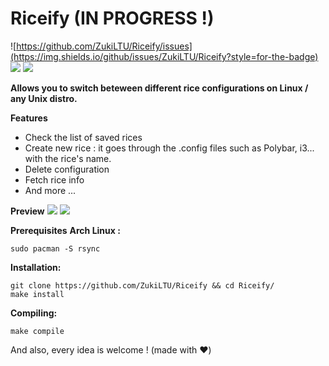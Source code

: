 # Riceify (IN PROGRESS !)

![https://github.com/ZukiLTU/Riceify/issues](https://img.shields.io/github/issues/ZukiLTU/Riceify?style=for-the-badge)
![](https://img.shields.io/github/forks/ZukiLTU/Riceify?style=for-the-badge)
![](https://img.shields.io/github/stars/ZukiLTU/Riceify?style=for-the-badge)

<strong>Allows you to switch beteween different rice configurations on Linux / any Unix distro.</strong>

**Features**
<ul>
  <li>Check the list of saved rices</li>
  <li>Create new rice : it goes through the .config files such as Polybar, i3... with the rice's name.</li>
  <li>Delete configuration</li>
  <li>Fetch rice info</li>
  <li>And more ...</li>
</ul>

**Preview**
![](https://cdn.discordapp.com/attachments/465981835785142282/1008025709668745227/ri1.png)
![](https://cdn.discordapp.com/attachments/465981835785142282/1008025710151094302/ri2.png)

**Prerequisites**
__Arch Linux :__ <br>
```
sudo pacman -S rsync
```

**Installation:**
<br/>
```
git clone https://github.com/ZukiLTU/Riceify && cd Riceify/
make install
```
**Compiling:**
<br/>
```
make compile
```

And also, every idea is welcome ! (made with :heart:)

